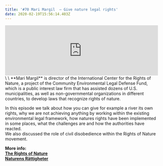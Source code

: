 ```yaml
---
title: '#70 Mari Margil  – Give nature legal rights'
date: 2020-02-19T15:56:14.403Z
---
```

<iframe width="100%" height="166" scrolling="no" frameborder="no" allow="autoplay" src="https://w.soundcloud.com/player/?url=https%3A//api.soundcloud.com/tracks/762617371&color=%23ff5500&auto_play=false&hide_related=false&show_comments=true&show_user=true&show_reposts=false&show_teaser=true"></iframe>\
\
**Mari Margil** is director of the International Center for the Rights of Nature, a project of the Community Environmental Legal Defense Fund, which is a public interest law firm that has assisted dozens of U.S. municipalities, as well as non-governmental organizations in different countries, to develop laws that recognize rights of nature.

In this episode we talk about how you can give for example a river its own rights, why we are not achieving anything by working within the existing environmental legal framework, how natures rights have been implemented in some places, what the challenges are and how the authorities have reacted.\
We also discussed the role of civil disobedience within the Rights of Nature movement.

**More info:**\
**[The Rights of Nature](https://therightsofnature.org/)**\
**[Naturens Rättigheter](http://www.naturensrattigheter.se/)**

